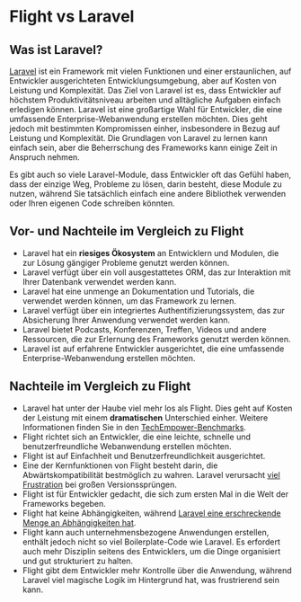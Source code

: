 # Flight vs Laravel

## Was ist Laravel?
[Laravel](https://laravel.com) ist ein Framework mit vielen Funktionen und einer erstaunlichen, auf Entwickler ausgerichteten 
Entwicklungsumgebung, aber auf Kosten von Leistung und Komplexität. Das Ziel von Laravel ist es, dass Entwickler auf 
höchstem Produktivitätsniveau arbeiten und alltägliche Aufgaben einfach erledigen können. Laravel ist eine großartige Wahl für Entwickler, die eine 
umfassende Enterprise-Webanwendung erstellen möchten. Dies geht jedoch mit bestimmten Kompromissen einher, insbesondere in Bezug auf 
Leistung und Komplexität. Die Grundlagen von Laravel zu lernen kann einfach sein, aber die Beherrschung des Frameworks kann einige 
Zeit in Anspruch nehmen.

Es gibt auch so viele Laravel-Module, dass Entwickler oft das Gefühl haben, dass der einzige Weg, Probleme zu lösen, darin besteht, 
diese Module zu nutzen, während Sie tatsächlich einfach eine andere Bibliothek verwenden oder Ihren eigenen Code schreiben könnten.

## Vor- und Nachteile im Vergleich zu Flight

- Laravel hat ein **riesiges Ökosystem** an Entwicklern und Modulen, die zur Lösung gängiger Probleme genutzt werden können.
- Laravel verfügt über ein voll ausgestattetes ORM, das zur Interaktion mit Ihrer Datenbank verwendet werden kann.
- Laravel hat eine unmenge an Dokumentation und Tutorials, die verwendet werden können, um das Framework zu lernen.
- Laravel verfügt über ein integriertes Authentifizierungssystem, das zur Absicherung Ihrer Anwendung verwendet werden kann.
- Laravel bietet Podcasts, Konferenzen, Treffen, Videos und andere Ressourcen, die zur Erlernung des Frameworks genutzt werden können.
- Laravel ist auf erfahrene Entwickler ausgerichtet, die eine umfassende Enterprise-Webanwendung erstellen möchten.

## Nachteile im Vergleich zu Flight

- Laravel hat unter der Haube viel mehr los als Flight. Dies geht auf Kosten der Leistung mit einem **dramatischen** Unterschied einher. Weitere Informationen finden Sie in den [TechEmpower-Benchmarks](https://www.techempower.com/benchmarks/#hw=ph&test=fortune&section=data-r22&l=zik073-cn3).
- Flight richtet sich an Entwickler, die eine leichte, schnelle und benutzerfreundliche Webanwendung erstellen möchten.
- Flight ist auf Einfachheit und Benutzerfreundlichkeit ausgerichtet.
- Eine der Kernfunktionen von Flight besteht darin, die Abwärtskompatibilität bestmöglich zu wahren. Laravel verursacht [viel Frustration](https://www.google.com/search?q=laravel+breaking+changes+major+version+complaints&sca_esv=6862a9c407df8d4e&sca_upv=1&ei=t72pZvDeI4ivptQP1qPMwQY&ved=0ahUKEwiwlurYuNCHAxWIl4kEHdYRM2gQ4dUDCBA&uact=5&oq=laravel+breaking+changes+major+version+complaints&gs_lp=Egxnd3Mtd2l6LXNlcnAiMWxhcmF2ZWwgYnJlYWtpbmcgY2hhbmdlcyBtYWpvciB2ZXJzaW9uIGNvbXBsYWludHMyChAAGLADGNYEGEcyChAAGLADGNYEGEcyChAAGLADGNYEGEcyChAAGLADGNYEGEcyChAAGLADGNYEGEcyChAAGLADGNYEGEcyChAAGLADGNYEGEcyChAAGLADGNYEGEdIjAJQAFgAcAF4AZABAJgBAKABAKoBALgBA8gBAJgCAaACB5gDAIgGAZAGCJIHATGgBwA&sclient=gws-wiz-serp) bei großen Versionssprüngen.
- Flight ist für Entwickler gedacht, die sich zum ersten Mal in die Welt der Frameworks begeben.
- Flight hat keine Abhängigkeiten, während [Laravel eine erschreckende Menge an Abhängigkeiten hat](https://github.com/laravel/framework/blob/11.x/composer.json).
- Flight kann auch unternehmensbezogene Anwendungen erstellen, enthält jedoch nicht so viel Boilerplate-Code wie Laravel.
  Es erfordert auch mehr Disziplin seitens des Entwicklers, um die Dinge organisiert und gut strukturiert zu halten.
- Flight gibt dem Entwickler mehr Kontrolle über die Anwendung, während Laravel viel magische Logik im Hintergrund hat, was frustrierend sein kann.